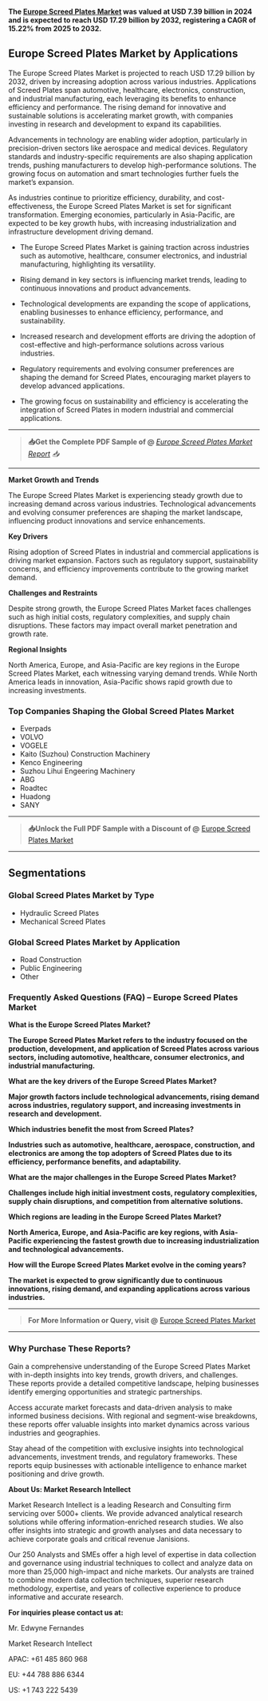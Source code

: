<p><strong>The <a href="https://www.marketresearchintellect.com/download-sample/?rid=382443&amp;utm_source=Pulse-April-Europe&amp;utm_medium=852">Europe Screed Plates Market</a> was valued at USD 7.39 billion in 2024 and is expected to reach USD 17.29 billion by 2032, registering a CAGR of 15.22% from 2025 to 2032.</strong></p><h2>Europe Screed Plates Market by Applications&nbsp;</h2><p><p>The Europe Screed Plates Market is projected to reach USD 17.29 billion by 2032, driven by increasing adoption across various industries. Applications of Screed Plates span automotive, healthcare, electronics, construction, and industrial manufacturing, each leveraging its benefits to enhance efficiency and performance. The rising demand for innovative and sustainable solutions is accelerating market growth, with companies investing in research and development to expand its capabilities.</p><p>Advancements in technology are enabling wider adoption, particularly in precision-driven sectors like aerospace and medical devices. Regulatory standards and industry-specific requirements are also shaping application trends, pushing manufacturers to develop high-performance solutions. The growing focus on automation and smart technologies further fuels the market&rsquo;s expansion.</p><p>As industries continue to prioritize efficiency, durability, and cost-effectiveness, the Europe Screed Plates Market is set for significant transformation. Emerging economies, particularly in Asia-Pacific, are expected to be key growth hubs, with increasing industrialization and infrastructure development driving demand.</p></p><ul><li><p>The Europe Screed Plates Market is gaining traction across industries such as automotive, healthcare, consumer electronics, and industrial manufacturing, highlighting its versatility.</p></li><li><p>Rising demand in key sectors is influencing market trends, leading to continuous innovations and product advancements.</p></li><li><p>Technological developments are expanding the scope of applications, enabling businesses to enhance efficiency, performance, and sustainability.</p></li><li><p>Increased research and development efforts are driving the adoption of cost-effective and high-performance solutions across various industries.</p></li><li><p>Regulatory requirements and evolving consumer preferences are shaping the demand for Screed Plates, encouraging market players to develop advanced applications.</p></li><li><p>The growing focus on sustainability and efficiency is accelerating the integration of Screed Plates in modern industrial and commercial applications.</p></li></ul><hr /><blockquote><p><strong><span class="font-[700]">📥Get the Complete PDF Sample of @ </span></strong><em><span class="font-[700]"><a href="https://www.marketresearchintellect.com/download-sample/?rid=382443&amp;utm_source=Pulse-April-Europe&amp;utm_medium=852" target="_blank" data-tracking-control-name="article-ssr-frontend-pulse_little-text-block" data-tracking-will-navigate="" data-test-link="">Europe Screed Plates Market Report</a>&nbsp;📥</span></em></p></blockquote><hr /><p class="" data-start="77" data-end="360"><strong data-start="77" data-end="105">Market Growth and Trends</strong></p><p class="" data-start="77" data-end="360">The Europe Screed Plates Market is experiencing steady growth due to increasing demand across various industries. Technological advancements and evolving consumer preferences are shaping the market landscape, influencing product innovations and service enhancements.</p><p class="" data-start="362" data-end="606"><strong data-start="362" data-end="377">Key Drivers</strong></p><p class="" data-start="362" data-end="606">Rising adoption of Screed Plates in industrial and commercial applications is driving market expansion. Factors such as regulatory support, sustainability concerns, and efficiency improvements contribute to the growing market demand.</p><p class="" data-start="608" data-end="849"><strong data-start="608" data-end="637">Challenges and Restraints</strong></p><p class="" data-start="608" data-end="849">Despite strong growth, the Europe Screed Plates Market faces challenges such as high initial costs, regulatory complexities, and supply chain disruptions. These factors may impact overall market penetration and growth rate.</p><p class="" data-start="851" data-end="1095"><strong data-start="851" data-end="872">Regional Insights</strong></p><p class="" data-start="851" data-end="1095">North America, Europe, and Asia-Pacific are key regions in the Europe Screed Plates Market, each witnessing varying demand trends. While North America leads in innovation, Asia-Pacific shows rapid growth due to increasing investments.</p><p><h3>Top Companies Shaping the Global Screed Plates Market </h3><ul><li>Everpads</li><li>VOLVO</li><li>VOGELE</li><li>Kaito (Suzhou) Construction Machinery</li><li>Kenco Engineering</li><li>Suzhou Lihui Engeering Machinery</li><li>ABG</li><li>Roadtec</li><li>Huadong</li><li>SANY</li></ul></p><hr /><blockquote><p><strong>📥Unlock the Full PDF Sample with a Discount of @</strong> <a href="https://www.marketresearchintellect.com/ask-for-discount/?rid=382443&amp;utm_source=Pulse-April-Europe&amp;utm_medium=852">Europe Screed Plates Market</a></p></blockquote><hr /><p><h2>Segmentations</h2><h3>Global Screed Plates Market by Type</h3><ul><li>Hydraulic Screed Plates</li><li>Mechanical Screed Plates</li></ul><h3>Global Screed Plates Market by Application</h3><ul><li>Road Construction</li><li>Public Engineering</li><li>Other</li></ul></p><h3><strong>Frequently Asked Questions (FAQ) &ndash; Europe Screed Plates Market</strong></h3><p><strong>What is the Europe Screed Plates Market?</strong></p><p><strong>The Europe Screed Plates Market refers to the industry focused on the production, development, and application of Screed Plates across various sectors, including automotive, healthcare, consumer electronics, and industrial manufacturing.</strong></p><p><strong>What are the key drivers of the Europe Screed Plates Market?</strong></p><p><strong>Major growth factors include technological advancements, rising demand across industries, regulatory support, and increasing investments in research and development.</strong></p><p><strong>Which industries benefit the most from Screed Plates?</strong></p><p><strong>Industries such as automotive, healthcare, aerospace, construction, and electronics are among the top adopters of Screed Plates due to its efficiency, performance benefits, and adaptability.</strong></p><p><strong>What are the major challenges in the Europe Screed Plates Market?</strong></p><p><strong>Challenges include high initial investment costs, regulatory complexities, supply chain disruptions, and competition from alternative solutions.</strong></p><p><strong>Which regions are leading in the Europe Screed Plates Market?</strong></p><p><strong>North America, Europe, and Asia-Pacific are key regions, with Asia-Pacific experiencing the fastest growth due to increasing industrialization and technological advancements.</strong></p><p><strong>How will the Europe Screed Plates Market evolve in the coming years?</strong></p><p><strong>The market is expected to grow significantly due to continuous innovations, rising demand, and expanding applications across various industries.</strong></p><hr /><blockquote><p><span class="font-[700]"><strong>For More Information or Query, visit&nbsp;@</strong>&nbsp;</span><span class="font-[700]"><a href="https://www.marketresearchintellect.com/product/global-screed-plates-market-size-and-forecast/?utm_source=Linkedin&utm_medium=852" target="_blank" data-tracking-control-name="article-ssr-frontend-pulse_little-text-block" data-tracking-will-navigate="" data-test-link="">Europe Screed Plates Market</a></span></p></blockquote><hr /><h3><strong data-start="0" data-end="31">Why Purchase These Reports?</strong></h3><p class="" data-start="35" data-end="297">Gain a comprehensive understanding of the Europe Screed Plates Market with in-depth insights into key trends, growth drivers, and challenges. These reports provide a detailed competitive landscape, helping businesses identify emerging opportunities and strategic partnerships.</p><p class="" data-start="299" data-end="540">Access accurate market forecasts and data-driven analysis to make informed business decisions. With regional and segment-wise breakdowns, these reports offer valuable insights into market dynamics across various industries and geographies.</p><p class="" data-start="542" data-end="784">Stay ahead of the competition with exclusive insights into technological advancements, investment trends, and regulatory frameworks. These reports equip businesses with actionable intelligence to enhance market positioning and drive growth.</p><p><strong><span class="font-[700]">About Us: Market Research Intellect</span></strong></p><p><span class="">Market Research Intellect is a leading Research and Consulting firm servicing over 5000+ clients. We provide advanced analytical research solutions while offering information-enriched research studies.&nbsp;</span>We also offer insights into strategic and growth analyses and data necessary to achieve corporate goals and critical revenue Janisions.</p><p><span class="">Our 250 Analysts and SMEs offer a high level of expertise in data collection and governance using industrial techniques to collect and analyze data on more than 25,000 high-impact and niche markets. Our analysts are trained to combine modern data collection techniques, superior research methodology, expertise, and years of collective experience to produce informative and accurate research.</span></p><p><strong>For inquiries please contact us at:</strong></p><p>Mr. Edwyne Fernandes</p><p>Market Research Intellect</p><p>APAC: +61 485 860 968</p><p>EU: +44 788 886 6344</p><p>US: +1 743 222 5439</p>